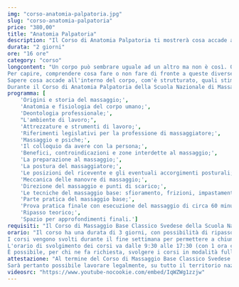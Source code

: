 ```yaml
---
img: "corso-anatomia-palpatoria.jpg"
slug: "corso-anatomia-palpatoria"
price: "380,00"
title: "Anatomia Palpatoria"
description: "Il Corso di Anatomia Palpatoria ti mostrerà cosa accade all'interno del corpo, com'è strutturato, quali stimoli positivi o negativi si possono provocare, come si può indurre in modo concreto uno stato di benessere, o come invece, si può “trasformare” uno stato di malessere in benessere, concetti importanti per ogni massaggiatore. La conoscenza dell'anatomia e della fisiologia umana rappresenta inoltre grande affidabilità e professionalità da parte dell'operatore nei confronti della persona con cui interagisce."
durata: "2 giorni"
ore: "16 ore"
category: "corso"
longcontent: "Un corpo può sembrare uguale ad un altro ma non è così. Ogni corpo umano è unico come è unico ogni massaggio che viene fatto. Questo comporta azioni e reazioni diverse, effetti e sensazioni diverse da persona a persona.
Per capire, comprendere cosa fare o non fare di fronte a queste diverse situazioni è necessario avere una conoscenza completa della fisiologia del corpo umano. Conoscenza che si acquisisce con il Corso di Anatomia Palpatoria.
Sapere cosa accade all'interno del corpo, com'è strutturato, quali stimoli positivi o negativi si possono provocare, come si può indurre in modo concreto uno stato di benessere, o come invece, si può “trasformare” uno stato di malessere in benessere, è importante per ogni massaggiatore. Ogni gesto, ogni manovra è dettata infatti dalla piena consapevolezza di ciò che si sta facendo e di ciò che si vorrà fare. La conoscenza dell'anatomia e della fisiologia umana rappresenta inoltre grande affidabilità e professionalità da parte dell'operatore nei confronti della persona con cui interagisce.
Durante il Corso di Anatomia Palpatoria della Scuola Nazionale di Massaggio Tao®, l'apprendimento delle nozioni teoriche è reso più semplice grazie ad una palpazione diretta dell'argomento trattato. Questa esperienza visiva e “viva” sul corpo umano permette all'allievo di comprendere in modo ottimale la struttura e la posizione del distretto corporeo preso in esame."
programma: [
    'Origini e storia del massaggio;',
    'Anatomia e fisiologia del corpo umano;',
    'Deontologia professionale;',
    "L'ambiente di lavoro;",
    'Attrezzature e strumenti di lavoro;',
    'Riferimenti legislativi per la professione di massaggiatore;',
    'Massaggio e psiche;',
    'Il colloquio da avere con la persona;',
    'Benefici, controindicazioni e zone interdette al massaggio;',
    'La preparazione al massaggio;',
    'La postura del massaggiatore;',
    'Le posizioni del ricevente e gli eventuali accorgimenti posturali;',
    'Meccanica delle manovre di massaggio;',
    'Direzione del massaggio e punti di scarico;',
    'Le tecniche del massaggio base: sfioramento, frizioni, impastamenti, vibrazioni e percussioni in tutte le loro varianti e manovre;',
    'Parte pratica del massaggio base;',
    'Prova pratica finale con esecuzione del massaggio di circa 60 minuti;',
    'Ripasso teorico;',
    'Spazio per approfondimenti finali.']
requisiti: "Il Corso di Massaggio Base Classico Svedese della Scuola Nazionale di Massaggio Tao® è il corso per eccellenza più completo tra tutti. Esso è aperto e rivolto a chiunque, quindi non è necessario avere un'esperienza di base precedente. Il Massaggio Base Classico Svedese è particolarmente consigliato a chi non ha esperienza nelle tecniche di massaggio occidentali quali Sfioramenti, Frizioni, Impastamenti, Vibrazioni e Percussioni in tutte le loro varianti."
orario: "Il corso ha una durata di 3 giorni, con possibilità di ripasso dello stesso in modo del tutto gratuito.
I corsi vengono svolti durante il fine settimana per permettere a chiunque, anche a chi ha già un'occupazione, di poter frequentare.
L'orario di svolgimento dei corsi va dalle 9:30 alle 17:30 (con 1 ora circa di pausa pranzo).
È possibile, per chi ne fa richiesta, svolgere i corsi in modalità full immersion (modalità consigliata solo a chi ha poco tempo a disposizione ed ha già dimestichezza con le tecniche di massaggio)."
attestazione: "Al termine del Corso di Massaggio Base Classico Svedese verrà rilasciato un attestato di specializzazione nominativo valido in tutta Italia di 24 ore, con possibilità di ripasso gratuito e rilascio attestato di perfezionamento per un totale di 48 ore, entrambi in riferimento alla Legge 4/2013 (previa valutazione di quanto correttamente appreso).
Sarà pertanto possibile lavorare legalmente, su tutto il territorio nazionale, purchè l’attività non rientri nell’ambito sanitario o sconfini in quello fisioterapico, estetico o in ambiti stabiliti per legge da altre professioni riconosciute."
videosrc: "https://www.youtube-nocookie.com/embed/IqWZWg1zzjw"
---
```

